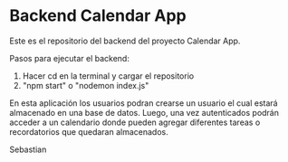 # Backend Calendar App

Este es el repositorio del backend del proyecto Calendar App.

Pasos para ejecutar el backend: 
1. Hacer cd en la terminal y cargar el repositorio
2. "npm start" o "nodemon index.js"

En esta aplicación los usuarios podran crearse un usuario el cual estará almacenado en una base de datos. Luego, una vez autenticados podrán acceder a un calendario donde pueden agregar diferentes tareas o recordatorios que quedaran almacenados.

Sebastian